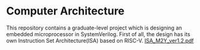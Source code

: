 # Computer Architecture
This repository contains a graduate-level project which is designing an embedded microprocessor in SystemVerilog.
First of all, the design has its own Instruction Set Architecture(ISA) based on RISC-V. [ISA_M2Y_ver1.2.pdf](https://github.com/memreduman/Computer-Architecture/files/13467790/ISA_M2Y_ver1.2.pdf) 

